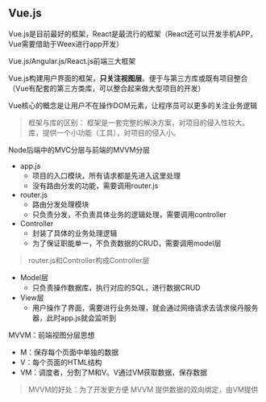 ## Vue.js

Vue.js是目前最好的框架，React是最流行的框架（React还可以开发手机APP，Vue需要借助于Weex进行app开发）

Vue.js/Angular.js/React.js前端三大框架

Vue.js构建用户界面的框架，**只关注视图层**。便于与第三方库或既有项目整合（Vue有配套的第三方类库，可以整合起来做大型项目的开发）


Vue核心的概念是让用户不在操作DOM元素，让程序员可以更多的关注业务逻辑

> 框架与库的区别：
> 框架是一套完整的解决方案，对项目的侵入性较大。库，提供一个小功能（工具），对项目的侵入小。

Node后端中的MVC分层与前端的MVVM分层
- app.js
    - 项目的入口模块，所有请求都是先进入这里处理
    - 没有路由分发的功能，需要调用router.js
- router.js
    - 路由分发处理模块
    - 只负责分发，不负责具体业务的逻辑处理，需要调用controller
- Controller
    - 封装了具体的业务处理逻辑
    - 为了保证职能单一，不负责数据的CRUD，需要调用model层
> router.js和Controller构成Controller层
- Model层
    - 只负责操作数据库，执行对应的SQL，进行数据CRUD
- View层
    - 用户操作了界面，需要进行业务处理，就会通过网络请求去请求侯丹服务器，此时app.js就会监听到
    
MVVM：前端视图分层思想
- M：保存每个页面中单独的数据
- V：每个页面的HTML结构
- VM：调度者，分割了M和V。V通过VM获取数据，保存数据
> MVVM的好处：为了开发更方便
> MVVM 提供数据的双向绑定，由VM提供